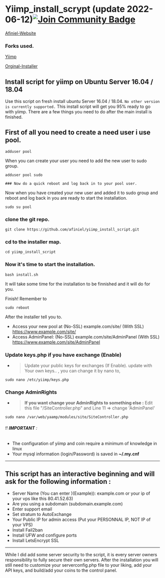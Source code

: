 # Yiimp_install_scrypt (update 2022-06-12)<a href="https://discord.gg/GVZ4tchkKc"><img src="https://img.shields.io/discord/904564600354254898.svg?style=flat&label=Discord %3C3%20&color=7289DA%22" alt="Join Community Badge"/></a>

[Afiniel-Website](https://www.afiniel.xyz/)  

### Forks used.
[Yiimp](https://github.com/Kudaraidee/yiimp.git)

[Orginal-Installer](https://github.com/cryptopool-builders/multipool_original_yiimp_installer)


###

## Install script for yiimp on Ubuntu Server 16.04 / 18.04

Use this script on fresh install ubuntu Server 16.04 / 18.04. ``` No other version is currently supported. ``` This install script will get you 95% ready to go with yiimp. There are a few things you need to do after the main install is finished.

## First of all you need to create a need user i use pool.
```
adduser pool
```
When you can create your user you need to add the new user to sudo group.
```
adduser pool sudo

### Now do a quick reboot and log back in to your pool user.

```
Now when you have created your new user and added it to sudo group and reboot and log back in you are ready to start the installation.

```
sudo su pool
```
### clone the git repo.
```
git clone https://github.com/afiniel/yiimp_install_script.git
```
### cd to the installer map.
```
cd yiimp_install_script
```
### Now it's time to start the installation.
```
bash install.sh
```
It will take some time for the installation to be finnished and it will do for you.


Finish! Remember to 
```
sudo reboot
```
After the installer tell you to.

- Access your new pool at (No-SSL) example.com/site/      (With SSL) https://www.example.com/site/
- Access AdminPanel: (No-SSL) example.com/site/AdminPanel (With SSL) https://www.example.com/site/AdminPanel


### Update keys.php if you have exchange (Enable)

- > Update your public keys for exchanges (If Enable). update with Your own keys.. , you can change it by nano to,
```
sudo nano /etc/yiimp/keys.php
```
### Change AdminRights

- > **If you want change your AdminRights to something else :** Edit this file "/SiteController.php" and Line 11 => change 'AdminPanel'

```
sudo nano /var/web/yaamp/modules/site/SiteController.php
```
###### :bangbang: **IMPORTANT** : 

- The configuration of yiimp and coin require a minimum of knowledge in linux
- Your mysql information (login/Password) is saved in **~/.my.cnf**

***********************************

## This script has an interactive beginning and will ask for the following information :

- Server Name (You can enter )(Example)): example.com or your ip of your vps like this 80.41.52.63)
- Are you using a subdomain (subdomain.example.com)
- Enter support email
- Set stratum to AutoExchange
- Your Public IP for admin access (Put your PERSONNAL IP, NOT IP of your VPS)
- Install Fail2ban
- Install UFW and configure ports
- Install LetsEncrypt SSL

***********************************

While I did add some server security to the script, it is every server owners responsibility to fully secure their own servers. After the installation you will still need to customize your serverconfig.php file to your liking, add your API keys, and build/add your coins to the control panel. 

